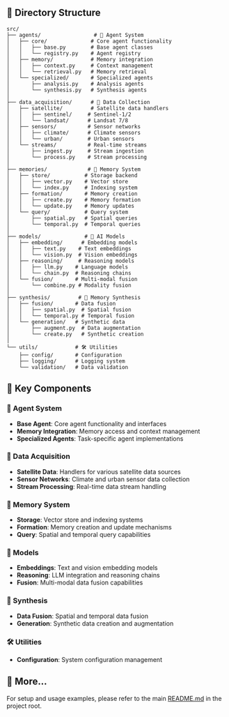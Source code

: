 
## 📁 Directory Structure

```
src/
├── agents/                 # 🤖 Agent System
│   ├── core/              # Core agent functionality
│   │   ├── base.py        # Base agent classes
│   │   └── registry.py    # Agent registry
│   ├── memory/            # Memory integration
│   │   ├── context.py     # Context management
│   │   └── retrieval.py   # Memory retrieval
│   └── specialized/       # Specialized agents
│       ├── analysis.py    # Analysis agents
│       └── synthesis.py   # Synthesis agents
│
├── data_acquisition/      # 📡 Data Collection
│   ├── satellite/         # Satellite data handlers
│   │   ├── sentinel/     # Sentinel-1/2
│   │   └── landsat/      # Landsat 7/8
│   ├── sensors/          # Sensor networks
│   │   ├── climate/      # Climate sensors
│   │   └── urban/        # Urban sensors
│   └── streams/          # Real-time streams
│       ├── ingest.py     # Stream ingestion
│       └── process.py    # Stream processing
│
├── memories/             # 🧠 Memory System
│   ├── store/           # Storage backend
│   │   ├── vector.py    # Vector store
│   │   └── index.py     # Indexing system
│   ├── formation/       # Memory creation
│   │   ├── create.py    # Memory formation
│   │   └── update.py    # Memory updates
│   └── query/           # Query system
│       ├── spatial.py   # Spatial queries
│       └── temporal.py  # Temporal queries
│
├── models/              # 🔮 AI Models
│   ├── embedding/      # Embedding models
│   │   ├── text.py    # Text embeddings
│   │   └── vision.py  # Vision embeddings
│   ├── reasoning/     # Reasoning models
│   │   ├── llm.py    # Language models
│   │   └── chain.py  # Reasoning chains
│   └── fusion/       # Multi-modal fusion
│       └── combine.py # Modality fusion
│
├── synthesis/         # 🔄 Memory Synthesis
│   ├── fusion/       # Data fusion
│   │   ├── spatial.py  # Spatial fusion
│   │   └── temporal.py # Temporal fusion
│   └── generation/   # Synthetic data
│       ├── augment.py  # Data augmentation
│       └── create.py   # Synthetic creation
│
└── utils/            # 🛠️ Utilities
    ├── config/       # Configuration
    ├── logging/      # Logging system
    └── validation/   # Data validation
```


## 🔑 Key Components

### 🤖 Agent System
- **Base Agent**: Core agent functionality and interfaces
- **Memory Integration**: Memory access and context management
- **Specialized Agents**: Task-specific agent implementations

### 📡 Data Acquisition
- **Satellite Data**: Handlers for various satellite data sources
- **Sensor Networks**: Climate and urban sensor data collection
- **Stream Processing**: Real-time data stream handling

### 🧠 Memory System
- **Storage**: Vector store and indexing systems
- **Formation**: Memory creation and update mechanisms
- **Query**: Spatial and temporal query capabilities

### 🔮 Models
- **Embeddings**: Text and vision embedding models
- **Reasoning**: LLM integration and reasoning chains
- **Fusion**: Multi-modal data fusion capabilities

### 🔄 Synthesis
- **Data Fusion**: Spatial and temporal data fusion
- **Generation**: Synthetic data creation and augmentation

### 🛠️ Utilities
- **Configuration**: System configuration management

## 🚀 More... 

For setup and usage examples, please refer to the main [README.md](../README.md) in the project root.
